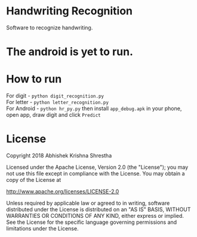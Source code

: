 # Handwriting Recognition

Software to recognize handwriting.

# The android is yet to run.

# How to run

For digit - `python digit_recognition.py`<br/>
For letter - `python letter_recognition.py`<br/>
For Android - `python hr_py.py` then install `app_debug.apk` in your phone, open app, draw digit and click `Predict`

# License

Copyright 2018 Abhishek Krishna Shrestha

Licensed under the Apache License, Version 2.0 (the "License");
you may not use this file except in compliance with the License.
You may obtain a copy of the License at

   http://www.apache.org/licenses/LICENSE-2.0

Unless required by applicable law or agreed to in writing, software
distributed under the License is distributed on an "AS IS" BASIS,
WITHOUT WARRANTIES OR CONDITIONS OF ANY KIND, either express or implied.
See the License for the specific language governing permissions and
limitations under the License.
